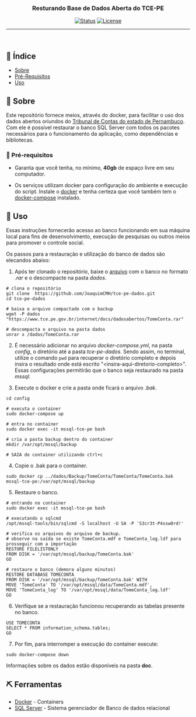 <h3 align="center">Resturando Base de Dados Aberta do TCE-PE</h3>

<div align="center">

[![Status](https://img.shields.io/badge/status-active-success.svg)]()
[![License](https://img.shields.io/badge/licence-GNU%20Aferro%20V3-blue.svg)](/LICENSE)

</div>

---

<p align="center">
    <br> 
</p>

## 📝 Índice

- [Sobre](#about)
- [Pré-Requisitos](#req)
- [Uso](#usage)


## 🧐 Sobre <a name = "about"></a>

Este repositório fornece meios, através do docker, para facilitar o uso dos dados abertos oriundos do [Tribunal de Contas do estado de Pernambuco](https://www.tce.pe.gov.br/internet/index.php/dados-abertos/bases-de-dados-completas). Com ele é possível restaurar o banco SQL Server com todos os pacotes necessários para o funcionamento da aplicação, como dependências e bibliotecas.

### 🎈 Pré-requisitos <a name="req"></a>

- Garanta que você tenha, no mínimo, **40gb** de espaço livre em seu computador.

- Os serviços utilizam docker para configuração do ambiente e execução do script. Instale o  [docker](https://docs.docker.com/install/) e tenha certeza que você também tem o  [docker-compose](https://docs.docker.com/compose/install/) instalado. 


##  🏁 Uso <a name="usage"></a>

Essas instruções fornecerão acesso ao banco funcionando em sua máquina local para fins de desenvolvimento, execução de pesquisas ou outros meios para promover o controle social.

Os passos para a restauração e utilização do banco de dados são elecandos abaixo:

1. Após ter clonado o repositório, baixe o [arquivo](https://www.tce.pe.gov.br/internet/docs/dadosabertos/TomeConta.rar) com o banco no formato *.rar* e o descompacte na pasta *dados*.

```shell
# clona o repositório
git clone  https://github.com/JoaquimCMH/tce-pe-dados.git
cd tce-pe-dados

# baixa o arquivo compactado com o backup
wget -P dados "https://www.tce.pe.gov.br/internet/docs/dadosabertos/TomeConta.rar"

# descompacta o arquivo na pasta dados
unrar x /dados/TomeConta.rar
```
2. É necessário adicionar no arquivo *docker-compose.yml*, na pasta *config*, o diretório até a pasta *tce-pe-dados*. Sendo assim, no terminal, utilize o comando `pwd` para recuperar o diretório completo e depois insira o resultado onde está escrito "\<insira-aqui-diretorio-completo\>". Essas configurações permitirão que o banco seja restaurado na pasta *mssql*.

3. Execute o docker e crie a pasta onde ficará o arquivo *.bak*.

```shell
cd config

# executa o container
sudo docker-compose up

# entra no container 
sudo docker exec -it mssql-tce-pe bash

# cria a pasta backup dentro do container
mkdir /var/opt/mssql/backup

# SAIA do container utilizando ctrl+c
```
4. Copie o .bak para o container.

```shell
sudo docker cp ../dados/Backup/TomeConta/TomeConta/TomeConta.bak mssql-tce-pe:/var/opt/mssql/backup
```

5. Restaure o banco.
```shell
# entrando no container
sudo docker exec -it mssql-tce-pe bash

# executando o sqlcmd
/opt/mssql-tools/bin/sqlcmd -S localhost -U SA -P 'S3cr3t-P4ssw0rd!'

# verifica os arquivos do arquivo de backup. 
# observe na saída se existe TomeConta.mdf e TomeConta_log.ldf para prosseguir com a importação
RESTORE FILELISTONLY
FROM DISK = '/var/opt/mssql/backup/TomeConta.bak'
GO

# restaure o banco (demora alguns minutos)
RESTORE DATABASE TOMECONTA
FROM DISK = '/var/opt/mssql/backup/TomeConta.bak' WITH
MOVE 'TomeConta' TO '/var/opt/mssql/data/TomeConta.mdf',
MOVE 'TomeConta_log' TO '/var/opt/mssql/data/TomeConta_log.ldf'
GO
```
6. Verifique se a restauração funcionou recuperando as tabelas presente no banco.

```shell
USE TOMECONTA
SELECT * FROM information_schema.tables;
GO
```

7. Por fim, para interromper a execução do container execute:
```shell
sudo docker-compose down
```

Informações sobre os dados estão disponíveis na pasta **doc**.

## ⛏️ Ferramentas <a name = "built_using"></a>

- [Docker](https://www.docker.com/) - Containers
- [SQL Server](https://www.microsoft.com/pt-br/sql-server/sql-server-downloads) - Sistema gerenciador de Banco de dados relacional


